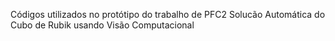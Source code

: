 Códigos utilizados no protótipo do trabalho de PFC2 Solucão Automática do Cubo de Rubik usando Visão Computacional
